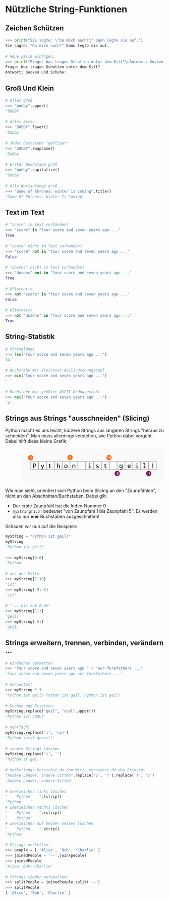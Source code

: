 # Nützliche String-Funktionen

## Zeichen Schützen

```py
>>> print("Sie sagte: \"Du mich auch!\" Dann legte sie auf.")
Sie sagte: "Du mich auch!" Dann legte sie auf.

# Neue Zeile einfügen.
>>> print("Frage: Was tragen Schotten unter dem Kilt?\nAntwort: Socken und Schuhe!")
Frage: Was tragen Schotten unter dem Kilt?
Antwort: Socken und Schuhe!
```

## Groß Und Klein

```py
# Alles groß
>>> "bobby".upper()
'BOBBY'

# Alles klein
>>> "BOBBY".lower()
'bobby'

# Jeder Buchstabe "geflippt"
>>> "bObBY".swapcase()
'BoBby'

# Erster Buchstabe groß
>>> "bobby".capitalize()
'Bobby'

# Alle Wortanfänge groß
>>> "Game of thrones: winter is coming".title()
'Game Of Thrones: Winter Is Coming'
```
## Text im Text

```py
# "score" im Text vorhanden?
>>> "score" in "four score and seven years ago ..."
True

# "score" nicht im Text vorhanden?
>>> "score" not in "four score and seven years ago ..."
False

# "dozens" nicht im Text vorhanden?
>>> "dozens" not in "four score and seven years ago ..."
True

# Alternativ
>>> not "score" in "four score and seven years ago ..."
False

# Alternativ
>>> not "dozens" in "four score and seven years ago ..."
True
```

## String-Statistik

```py
# Stringlänge
>>> len("four score and seven years ago ...")
34

# Buchstabe mit kleinster ASCII-Ordnungszahl
>>> min("four score and seven years ago ...")  
' '

# Buchstabe mit größter ASCII-Ordnungszahl
>>> max("four score and seven years ago ...")
'y'
```

## Strings aus Strings "ausschneiden" (Slicing)

Python macht es uns leicht, kürzere Strings aus längeren Strings
"heraus zu schneiden". Man muss allerdings verstehen, wie Python dabei vorgeht.
Dabei hilft diese kleine Grafik:

<p style="padding-left: 3rem;">
  <img src="images/fence_and_sections.svg" alt="Posts and Sections">
</p>

Wie man sieht, orientiert sich Python beim Slicing an den "Zaunpfählen", nicht an
den Abschnitten/Buchstaben. Dabei gilt:

* Der erste Zaunpfahl hat die Index-Nummer 0
* `myString[1:5]` bedeutet "von Zaunpfahl 1 bis Zaunpfahl 5". Es werden also nur **vier** Buchstaben ausgeschnitten!

Schauen wir nun auf die Beispiele:

```py
myString = "Python ist geil!"
myString
'Python ist geil!'

>>> myString[0:6]
'Python'

# aus der Mitte
>>> myString[7:10]
'ist'
>>> myString[-9:-6]
'ist'

# "... bis zum Ende"
>>> myString[11:]
'geil!'
>>> myString[-5:]
'geil!'
```

## Strings erweitern, trennen, verbinden, verändern ...

```py
# einfaches Verketten
>>> "four score and seven years ago " + "our forefathers ..."
'four score and seven years ago our forefathers ...'

# Serientext
>>> myString * 3
'Python ist geil! Python ist geil! Python ist geil! '

# Suchen und Ersetzen
myString.replace("geil", "cool".upper())
'Python ist COOL!'

# mehrfach!
myString.replace('i', '<i>')
'Python <i>st ge<i>l!'

# innere Strings löschen
myString.replace('i', '')
'Python st gel!'

# Verkettung: Verstehst du den Witz, verstehst du das Prinzip:
"Andere Länder, andere Sitten".replace('S', 'T').replace('T', 'S')
'Andere Länder, andere Sitten'

# Leerzeichen links löschen
"    Python    ".lstrip()
'Python    '
# Leerzeichen rechts löschen
"    Python    ".rstrip()
'    Python'
# Leerzeichen auf beiden Seiten löschen
"    Python    ".strip()
'Python'

# Strings verketten:
>>> people = [ 'Alice', 'Bob', 'Charlie' ]
>>> joinedPeople = '--'.join(people)
>>> joinedPeople
'Alice--Bob--Charlie'

# Strings wieder aufspalten:
>>> splitPeople = joinedPeople.split('--')
>>> splitPeople
[ 'Alice', 'Bob', 'Charlie' ]
```

